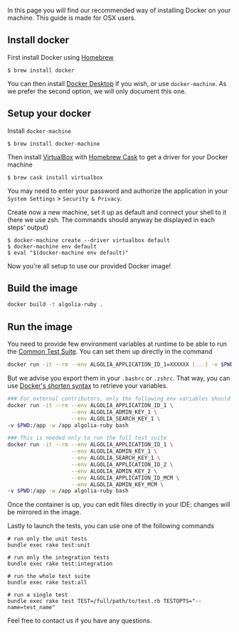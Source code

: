 In this page you will find our recommended way of installing Docker on your machine. 
This guide is made for OSX users.

## Install docker

First install Docker using [Homebrew](https://brew.sh/)
```
$ brew install docker
```

You can then install [Docker Desktop](https://docs.docker.com/get-docker/) if you wish, or use `docker-machine`. As we prefer the second option, we will only document this one.

## Setup your docker

Install `docker-machine`
```
$ brew install docker-machine
```

Then install [VirtualBox](https://www.virtualbox.org/) with [Homebrew Cask](https://github.com/Homebrew/homebrew-cask) to get a driver for your Docker machine
```
$ brew cask install virtualbox
```

You may need to enter your password and authorize the application in your `System Settings` > `Security & Privacy`.

Create now a new machine, set it up as default and connect your shell to it (here we use zsh. The commands should anyway be displayed in each steps' output)

```
$ docker-machine create --driver virtualbox default
$ docker-machine env default
$ eval "$(docker-machine env default)"
```

Now you're all setup to use our provided Docker image!

## Build the image

```bash
docker build -t algolia-ruby .
```

## Run the image

You need to provide few environment variables at runtime to be able to run the [Common Test Suite](https://github.com/algolia/algoliasearch-client-specs/tree/master/common-test-suite).
You can set them up directly in the command

```bash
docker run -it --rm --env ALGOLIA_APPLICATION_ID_1=XXXXXX [...] -v $PWD:/app -w /app algolia-ruby bash
```

But we advise you export them in your `.bashrc` or `.zshrc`. That way, you can use [Docker's shorten syntax](https://docs.docker.com/engine/reference/commandline/run/#set-environment-variables--e---env---env-file) to retrieve your variables.

```bash
### For external contributors, only the following env variables should be enough
docker run -it --rm --env ALGOLIA_APPLICATION_ID_1 \
                    --env ALGOLIA_ADMIN_KEY_1 \
                    --env ALGOLIA_SEARCH_KEY_1 \
-v $PWD:/app -w /app algolia-ruby bash

### This is needed only to run the full test suite
docker run -it --rm --env ALGOLIA_APPLICATION_ID_1 \
                    --env ALGOLIA_ADMIN_KEY_1 \
                    --env ALGOLIA_SEARCH_KEY_1 \
                    --env ALGOLIA_APPLICATION_ID_2 \
                    --env ALGOLIA_ADMIN_KEY_2 \
                    --env ALGOLIA_APPLICATION_ID_MCM \
                    --env ALGOLIA_ADMIN_KEY_MCM \
-v $PWD:/app -w /app algolia-ruby bash
```

Once the container is up, you can edit files directly in your IDE: changes will be mirrored in the image.

Lastly to launch the tests, you can use one of the following commands
```shell script
# run only the unit tests
bundle exec rake test:unit

# run only the integration tests
bundle exec rake test:integration

# run the whole test suite
bundle exec rake test:all

# run a single test
bundle exec rake test TEST=/full/path/to/test.rb TESTOPTS="--name=test_name"
```

Feel free to contact us if you have any questions.

